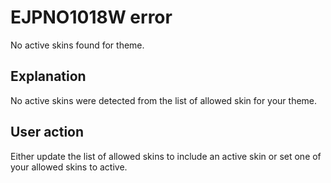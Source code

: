# EJPNO1018W error

No active skins found for theme.

## Explanation

No active skins were detected from the list of allowed skin for your theme.

## User action

Either update the list of allowed skins to include an active skin or set one of your allowed skins to active.


